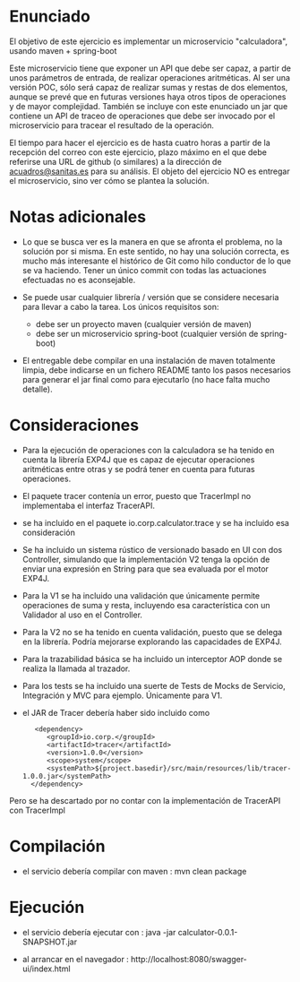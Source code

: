 Enunciado
=================

El objetivo de este ejercicio es implementar un microservicio "calculadora", usando maven + spring-boot

Este microservicio tiene que exponer un API que debe ser capaz, a partir de unos parámetros de entrada, de realizar operaciones aritméticas. Al ser una versión POC, sólo será capaz de realizar sumas y restas de dos elementos, aunque se prevé que en futuras versiones haya otros tipos de operaciones y de mayor complejidad. También se incluye con este enunciado un jar que contiene un API de traceo de operaciones que debe ser invocado por el microservicio para tracear el resultado de la operación.

El tiempo para hacer el ejercicio es de hasta cuatro horas a partir de la recepción del correo con este ejercicio, plazo máximo en el que debe referirse una URL de github (o similares) a la dirección de acuadros@sanitas.es para su análisis. El objeto del ejercicio NO es entregar el microservicio, sino ver cómo se plantea la solución.


Notas adicionales
=================

* Lo que se busca ver es la manera en que se afronta el problema, no la solución por si misma. En este sentido, no hay una solución correcta, es mucho más interesante el histórico de Git como hilo conductor de lo que se va haciendo. Tener un único commit con todas las actuaciones efectuadas no es aconsejable.

* Se puede usar cualquier librería / versión que se considere necesaria para llevar a cabo la tarea. Los únicos requisitos son:
  * debe ser un proyecto maven (cualquier versión de maven)
  * debe ser un microservicio spring-boot (cualquier versión de spring-boot)

* El entregable debe compilar en una instalación de maven totalmente limpia, debe indicarse en un fichero README tanto los pasos necesarios para generar el jar final como para ejecutarlo (no hace falta mucho detalle).


Consideraciones
=================
* Para la ejecución de operaciones con la calculadora se ha tenido en cuenta la librería EXP4J que es capaz de ejecutar operaciones aritméticas entre otras y se podrá tener en cuenta para futuras operaciones.

* El paquete tracer contenía un error, puesto que TracerImpl no implementaba el interfaz TracerAPI.
 * se ha incluido en el paquete io.corp.calculator.trace y se ha incluido esa consideración

* Se ha incluido un sistema rústico de versionado basado en UI con dos Controller, simulando que la implementación V2 tenga la opción de enviar una expresión en String para que sea evaluada por el motor EXP4J.

* Para la V1 se ha incluido una validación que únicamente permite operaciones de suma y resta, incluyendo esa característica con un Validador al uso en el Controller.

* Para la V2 no se ha tenido en cuenta validación, puesto que se delega en la librería. Podría mejorarse explorando las capacidades de EXP4J.

* Para la trazabilidad básica se ha incluido un interceptor AOP donde se realiza la llamada al trazador.

* Para los tests se ha incluido una suerte de Tests de Mocks de Servicio, Integración y MVC para ejemplo. Únicamente para V1.

* el JAR de Tracer debería haber sido incluido como 

         <dependency>
			<groupId>io.corp.</groupId>
			<artifactId>tracer</artifactId>
			<version>1.0.0</version>
			<scope>system</scope>
			<systemPath>${project.basedir}/src/main/resources/lib/tracer-1.0.0.jar</systemPath>
		</dependency>

Pero se ha descartado por no contar con la implementación de TracerAPI con TracerImpl

Compilación
=================
* el servicio debería compilar con maven : mvn clean package

Ejecución
=================
* el servicio debería ejecutar con : java -jar calculator-0.0.1-SNAPSHOT.jar 
 
* al arrancar en el navegador : http://localhost:8080/swagger-ui/index.html
 